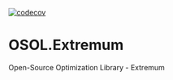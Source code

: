 [![codecov](https://codecov.io/gh/wol4aravio/OSOL.Extremum/branch/master/graph/badge.svg?token=m0BxViqNV1)](https://codecov.io/gh/wol4aravio/OSOL.Extremum)

# OSOL.Extremum
Open-Source Optimization Library - Extremum

